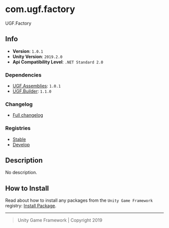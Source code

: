 # com.ugf.factory

UGF.Factory

## Info

- **Version**: `1.0.1`
- **Unity Version**: `2019.2.0`
- **Api Compatibility Level**: `.NET Standard 2.0`

### Dependencies

- [UGF.Assemblies][5]: `1.0.1`
- [UGF.Builder][6]: `1.1.0`

### Changelog

- [Full changelog][1]

### Registries

- [Stable][2]
- [Develop][3]

## Description

No description.

## How to Install

Read about how to install any packages from the `Unity Game Framework` registry: [Install Package][4].

---
> Unity Game Framework | Copyright 2019

[1]: changelog.md
[2]: https://bintray.com/unity-game-framework/stable/com.ugf.factory
[3]: https://bintray.com/unity-game-framework/dev/com.ugf.factory
[4]: https://github.com/unity-game-framework/ugf-documentation/wiki/Install-Package
[5]: https://github.com/unity-game-framework/ugf-assemblies
[6]: https://github.com/unity-game-framework/ugf-builder
